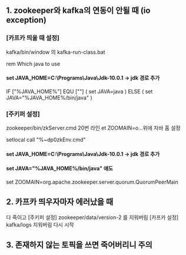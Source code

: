 ## 1. zookeeper와 kafka의 연동이 안될 때 (io exception)

### [카프카 띄울 때 설정]

kafka/bin/window 의 kafka-run-class.bat

rem Which java to use
#### set JAVA_HOME=C:\Programs\Java\Jdk-10.0.1 -> jdk 경로 추가
IF ["%JAVA_HOME%"] EQU [""] (
	set JAVA=java
) ELSE (
	set JAVA="%JAVA_HOME%/bin/java"
)

### [주키퍼 설정]
zookeeper/bin/zkServer.cmd
20번 라인 et ZOOMAIN=o...위에 자바 홈 설정

setlocal
call "%~dp0zkEnv.cmd"
#### set JAVA_HOME=C:\Programs\Java\Jdk-10.0.1 -> jdk 경로 추가
#### set JAVA="%JAVA_HOME%/bin/java" 얘도 
set ZOOMAIN=org.apache.zookeeper.server.quorum.QuorumPeerMain

## 2. 카프카 띄우자마자 에러났을 때
다 죽이고
[주키퍼 설정]
zookeeper/data/version-2 를 지워버림
[카프카 설정]
kafka/logs 지워버림
다시 시작

## 3. 존재하지 않는 토픽을 쓰면 죽어버리니 주의
